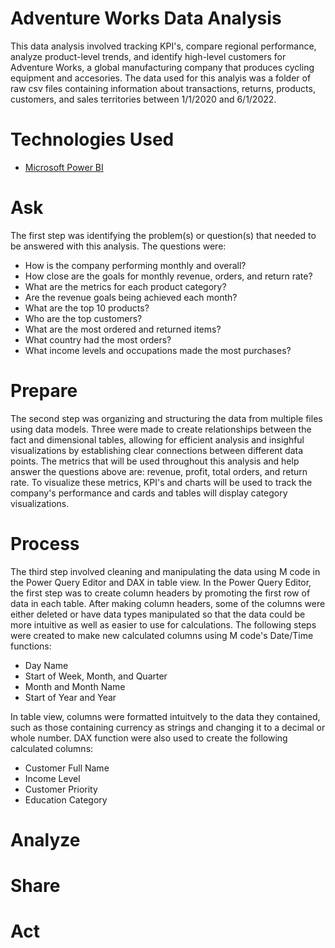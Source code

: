 # Adventure Works Data Analysis

This data analysis involved tracking KPI's, compare regional performance, analyze product-level trends, and identify high-level customers for Adventure Works, a global manufacturing company that produces cycling equipment and accesories. The data used for this analyis was a folder of raw csv files containing information about transactions, returns, products, customers, and sales territories between 1/1/2020 and 6/1/2022.

# Technologies Used
 - [Microsoft Power BI](https://www.microsoft.com/en-us/power-platform/products/power-bi)

# Ask
The first step was identifying the problem(s) or question(s) that needed to be answered with this analysis. The questions were:

 - How is the company performing monthly and overall?
 - How close are the goals for monthly revenue, orders, and return rate?
 - What are the metrics for each product category?
 - Are the revenue goals being achieved each month?
 - What are the top 10 products?
 - Who are the top customers?
 - What are the most ordered and returned items? 
 - What country had the most orders?
 - What income levels and occupations made the most purchases?


# Prepare
The second step was organizing and structuring the data from multiple files using data models. Three were made to create relationships between the fact and dimensional tables, allowing for efficient analysis and insighful visualizations by establishing clear connections between different data points. The metrics that will be used throughout this analysis and help answer the questions above are: revenue, profit, total orders, and return rate. To visualize these metrics, KPI's and charts will be used to track the company's performance and cards and tables will display category visualizations.

# Process 
The third step involved cleaning and manipulating the data using M code in the Power Query Editor and DAX in table view. In the Power Query Editor, the first step was to create column headers by promoting the first row of data in each table. After making column headers, some of the columns were either deleted or have data types manipulated so that the data could be more intuitive as well as easier to use for calculations. The following steps were created to make new calculated columns using M code's Date/Time functions:
 - Day Name
 - Start of Week, Month, and Quarter
 - Month and Month Name
 - Start of Year and Year

In table view, columns were formatted intuitvely to the data they contained, such as those containing currency as strings and changing it to a decimal or whole number. DAX function were also used to create the following calculated columns:
 - Customer Full Name
 - Income Level
 - Customer Priority
 - Education Category

# Analyze


# Share


# Act
